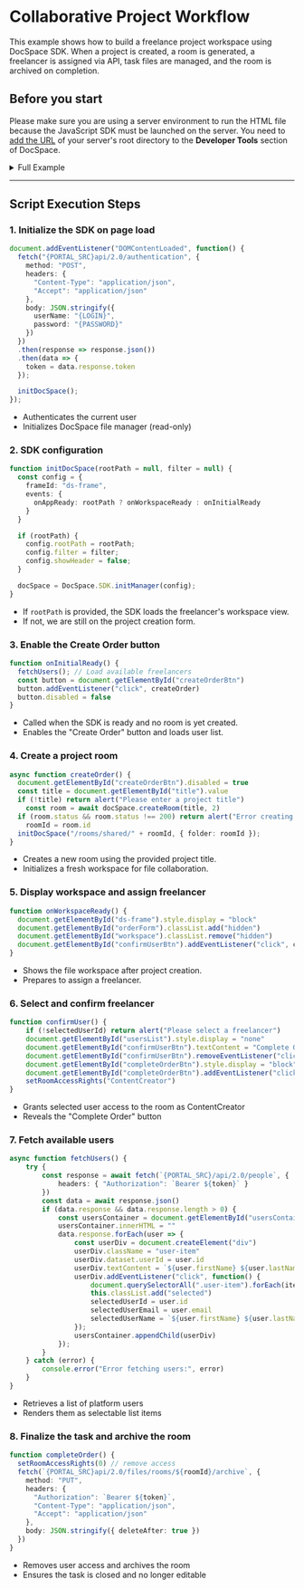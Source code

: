 # Collaborative Project Workflow
This example shows how to build a freelance project workspace using DocSpace SDK. When a project is created, a room is generated, a freelancer is assigned via API, task files are managed, and the room is archived on completion.

## Before you start
Please make sure you are using a server environment to run the HTML file because the JavaScript SDK must be launched on the server.
You need to [add the URL](../../../get-started/basic-concepts.md#step-1-specifying-the-docspace-url) of your server's root directory to the **Developer Tools** section of DocSpace.

<details>
  <summary>Full Example</summary>

```html
<!-- Step 1: HTML Setup -->
<!DOCTYPE html>
<html lang="en">
  <head>
    <meta charset="UTF-8" />
    <meta name="viewport" content="width=device-width, initial-scale=1.0" />
    <title>Freelance Platform</title>
    <!-- Replace with your actual portal URL -->
    <script src="{PORTAL_SRC}/static/scripts/sdk/1.0.1/api.js"></script>
    <style>
      /* Styles omitted for brevity - same as your input */
    </style>
  </head>
  <body>
    <div class="container">
      <h1>Freelance Platform</h1>

      <!-- Step 2: Project creation form -->
      <div id="orderForm">
        <!-- Form fields: title, description, deadline, requirements -->
        ...
        <button id="createOrderBtn" disabled>Create Order</button>
      </div>

      <!-- Step 3: Workspace and user assignment -->
      <div id="workspace" class="workspace hidden">
        <div id="usersList" class="users-list">
          <h3>Select Freelancer</h3>
          <div id="usersContainer"></div>
          <button id="confirmUserBtn">Confirm Freelancer</button>
        </div>
        <div class="frame-container">
          <div class="frame-title">Drag and drop files for the task</div>
          <iframe id="ds-frame" style="width: 100%; height: 500px; border: 1px solid #ddd;"></iframe>
          <button id="completeOrderBtn" style="display: none;">Complete Order</button>
        </div>
      </div>
    </div>

    <!-- Step 4: JavaScript SDK Logic -->
    <script>
      let docSpace
      let token
      let roomId
      let selectedUserId = null
      let selectedUserEmail = null
      let selectedUserName = null

      // Grant or revoke room access for freelancer
      function setRoomAccessRights(access) {
        fetch(`{PORTAL_SRC}/api/2.0/files/rooms/${roomId}/share`, {
          method: "PUT",
          headers: {
            "Authorization": `Bearer ${token}`,
            "Content-Type": "application/json",
            "Accept": "application/json"
          },
          body: JSON.stringify({
            invitations: [{
              email: selectedUserEmail,
              id: selectedUserId,
              access: access
            }],
            notify: true
          })
        });
      }

      // Initialize DocSpace SDK
      function initDocSpace(rootPath = null, filter = null) {
        const config = {
          frameId: "ds-frame",
          events: {
            onAppReady: rootPath ? onWorkspaceReady : onInitialReady
          }
        };
        if (rootPath) {
          config.rootPath = rootPath;
          config.filter = filter;
          config.showHeader = false;
        }
        docSpace = DocSpace.SDK.initManager(config);
      }

      // Called when SDK is ready for form
      function onInitialReady() {
        fetchUsers()
        const button = document.getElementById("createOrderBtn")
        button.addEventListener("click", createOrder)
        button.disabled = false
      }

      // Called when SDK loads project room
      function onWorkspaceReady() {
        document.getElementById("ds-frame").style.display = "block"
        document.getElementById("orderForm").classList.add("hidden")
        document.getElementById("workspace").classList.remove("hidden")
        document.getElementById("confirmUserBtn").addEventListener("click", confirmUser)
      }

      // Create project room from form input
      async function createOrder() {
        document.getElementById("createOrderBtn").disabled = true
        const title = document.getElementById("title").value
        if (!title) return alert("Please enter a project title")
          const room = await docSpace.createRoom(title, 2)
          if (room.status && room.status !== 200) return alert("Error creating room")
          roomId = room.id
          initDocSpace("/rooms/shared/" + roomId, { folder: roomId });
      }

      // Load users list
      async function fetchUsers() {
        try {
          const response = await fetch(`{PORTAL_SRC}/api/2.0/people`, {
            headers: { "Authorization": `Bearer ${token}` }
          })
          const data = await response.json()
          if (data.response && data.response.length > 0) {
            const usersContainer = document.getElementById("usersContainer")
            usersContainer.innerHTML = ""
            data.response.forEach(user => {
              const userDiv = document.createElement("div")
              userDiv.className = "user-item"
              userDiv.dataset.userId = user.id
              userDiv.textContent = `${user.firstName} ${user.lastName}`
              userDiv.addEventListener("click", function() {
                document.querySelectorAll(".user-item").forEach(item => item.classList.remove("selected"))
                this.classList.add("selected")
                selectedUserId = user.id
                selectedUserEmail = user.email
                selectedUserName = `${user.firstName} ${user.lastName}`
              });
              usersContainer.appendChild(userDiv)
            });
          }
        } catch (error) {
          console.error("Error fetching users:", error)
        }
      }

      // Confirm selected freelancer
      function confirmUser() {
        if (!selectedUserId) return alert("Please select a freelancer")
        document.getElementById("usersList").style.display = "none"
        document.getElementById("confirmUserBtn").textContent = "Complete Order"
        document.getElementById("confirmUserBtn").removeEventListener("click", confirmUser)
        document.getElementById("completeOrderBtn").style.display = "block"
        document.getElementById("completeOrderBtn").addEventListener("click", completeOrder)
        setRoomAccessRights("ContentCreator")
      }

      // Archive the room and revoke access
      function completeOrder() {
        setRoomAccessRights(0)
        fetch(`{PORTAL_SRC}/api/2.0/files/rooms/${roomId}/archive`, {
          method: "PUT",
          headers: {
            "Authorization": `Bearer ${token}`,
            "Content-Type": "application/json",
            "Accept": "application/json"
          },
          body: JSON.stringify({ deleteAfter: true })
        })
      }

      // Initial login and load
      document.addEventListener("DOMContentLoaded", function() {
        fetch("{PORTAL_SRC}/api/2.0/authentication", {
          method: "POST",
          headers: {
            "Content-Type": "application/json",
            "Accept": "application/json"
          },
          body: JSON.stringify({
            userName: "{LOGIN}",
            password: "{PASSWORD}"
          })
        })
        .then(response => response.json())
        .then(data => {
          token = data.response.token;
        });

        initDocSpace()
      })
    </script>
  </body>
</html>
```

</details>

---

## Script Execution Steps

### 1. Initialize the SDK on page load

``` ts
document.addEventListener("DOMContentLoaded", function() {
  fetch("{PORTAL_SRC}api/2.0/authentication", {
    method: "POST",
    headers: {
      "Content-Type": "application/json",
      "Accept": "application/json"
    },
    body: JSON.stringify({
      userName: "{LOGIN}",
      password: "{PASSWORD}"
    })
  })
  .then(response => response.json())
  .then(data => {
    token = data.response.token
  });

  initDocSpace();
});
```

- Authenticates the current user
- Initializes DocSpace file manager (read-only)

### 2. SDK configuration

``` ts
function initDocSpace(rootPath = null, filter = null) {
  const config = {
    frameId: "ds-frame",
    events: {
      onAppReady: rootPath ? onWorkspaceReady : onInitialReady
    }
  }

  if (rootPath) {
    config.rootPath = rootPath;
    config.filter = filter;
    config.showHeader = false;
  }

  docSpace = DocSpace.SDK.initManager(config);
}
```

- If `rootPath` is provided, the SDK loads the freelancer's workspace view.
- If not, we are still on the project creation form.

### 3. Enable the Create Order button

``` ts
function onInitialReady() {
  fetchUsers(); // Load available freelancers
  const button = document.getElementById("createOrderBtn")
  button.addEventListener("click", createOrder)
  button.disabled = false
}
```

- Called when the SDK is ready and no room is yet created.
- Enables the "Create Order" button and loads user list.

### 4. Create a project room

``` ts
async function createOrder() {
  document.getElementById("createOrderBtn").disabled = true
  const title = document.getElementById("title").value
  if (!title) return alert("Please enter a project title")
    const room = await docSpace.createRoom(title, 2)
  if (room.status && room.status !== 200) return alert("Error creating room")
    roomId = room.id
  initDocSpace("/rooms/shared/" + roomId, { folder: roomId });
}
```

- Creates a new room using the provided project title.
- Initializes a fresh workspace for file collaboration.

### 5. Display workspace and assign freelancer

``` ts
function onWorkspaceReady() {
  document.getElementById("ds-frame").style.display = "block"
  document.getElementById("orderForm").classList.add("hidden")
  document.getElementById("workspace").classList.remove("hidden")
  document.getElementById("confirmUserBtn").addEventListener("click", confirmUser)
}
```

- Shows the file workspace after project creation.
- Prepares to assign a freelancer.

### 6. Select and confirm freelancer

``` ts
function confirmUser() {
    if (!selectedUserId) return alert("Please select a freelancer")
    document.getElementById("usersList").style.display = "none"
    document.getElementById("confirmUserBtn").textContent = "Complete Order"
    document.getElementById("confirmUserBtn").removeEventListener("click", confirmUser)
    document.getElementById("completeOrderBtn").style.display = "block"
    document.getElementById("completeOrderBtn").addEventListener("click", completeOrder)
    setRoomAccessRights("ContentCreator")
}
```

- Grants selected user access to the room as ContentCreator
- Reveals the "Complete Order" button

### 7. Fetch available users

``` ts
async function fetchUsers() {
    try {
        const response = await fetch(`{PORTAL_SRC}/api/2.0/people`, {
            headers: { "Authorization": `Bearer ${token}` }
        })
        const data = await response.json()
        if (data.response && data.response.length > 0) {
            const usersContainer = document.getElementById("usersContainer")
            usersContainer.innerHTML = ""
            data.response.forEach(user => {
                const userDiv = document.createElement("div")
                userDiv.className = "user-item"
                userDiv.dataset.userId = user.id
                userDiv.textContent = `${user.firstName} ${user.lastName}`
                userDiv.addEventListener("click", function() {
                    document.querySelectorAll(".user-item").forEach(item => item.classList.remove("selected"))
                    this.classList.add("selected")
                    selectedUserId = user.id
                    selectedUserEmail = user.email
                    selectedUserName = `${user.firstName} ${user.lastName}`
                });
                usersContainer.appendChild(userDiv)
            });
        }
    } catch (error) {
        console.error("Error fetching users:", error)
    }
}
```

- Retrieves a list of platform users
- Renders them as selectable list items

### 8. Finalize the task and archive the room

``` ts
function completeOrder() {
  setRoomAccessRights(0) // remove access
  fetch(`{PORTAL_SRC}api/2.0/files/rooms/${roomId}/archive`, {
    method: "PUT",
    headers: {
      "Authorization": `Bearer ${token}`,
      "Content-Type": "application/json",
      "Accept": "application/json"
    },
    body: JSON.stringify({ deleteAfter: true })
  })
}
```

- Removes user access and archives the room
- Ensures the task is closed and no longer editable